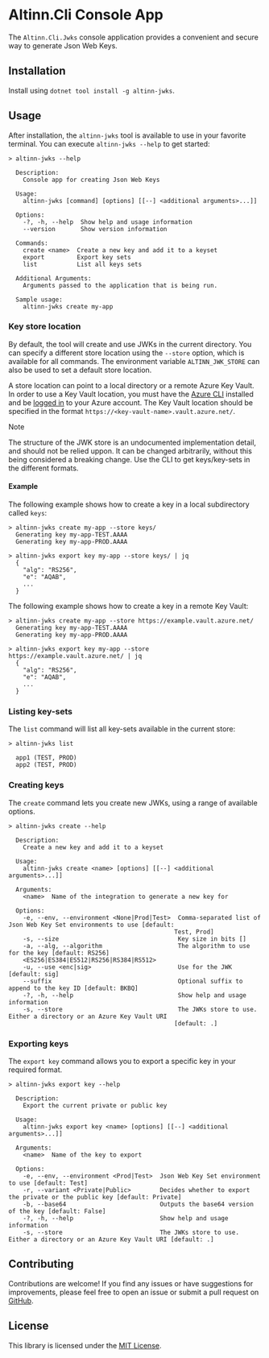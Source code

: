 # Altinn.Cli Console App

The `Altinn.Cli.Jwks` console application provides a convenient and secure way to generate Json Web Keys.

## Installation

Install using `dotnet tool install -g altinn-jwks`.

## Usage

After installation, the `altinn-jwks` tool is available to use in your favorite terminal. You can execute `altinn-jwks --help` to get started:

```
> altinn-jwks --help

  Description:
    Console app for creating Json Web Keys

  Usage:
    altinn-jwks [command] [options] [[--] <additional arguments>...]]

  Options:
    -?, -h, --help  Show help and usage information
    --version       Show version information

  Commands:
    create <name>  Create a new key and add it to a keyset
    export         Export key sets
    list           List all keys sets

  Additional Arguments:
    Arguments passed to the application that is being run.

  Sample usage:
    altinn-jwks create my-app
```

### Key store location

By default, the tool will create and use JWKs in the current directory. You can specify a different store location using the `--store` option,
which is available for all commands. The environment variable `ALTINN_JWK_STORE` can also be used to set a default store location.

A store location can point to a local directory or a remote Azure Key Vault. In order to use a Key Vault location,
you must have the [Azure CLI](https://learn.microsoft.com/en-us/cli/azure/?view=azure-cli-latest) installed and be
[logged in](https://learn.microsoft.com/en-us/cli/azure/authenticate-azure-cli-interactively?view=azure-cli-latest) to your Azure account.
The Key Vault location should be specified in the format `https://<key-vault-name>.vault.azure.net/`.

> [!NOTE]
> The structure of the JWK store is an undocumented implementation detail, and should not be relied uppon.
> It can be changed arbitrarily, without this being considered a breaking change. Use the CLI to get keys/key-sets in the different formats.

#### Example

The following example shows how to create a key in a local subdirectory called `keys`:

```
> altinn-jwks create my-app --store keys/
  Generating key my-app-TEST.AAAA
  Generating key my-app-PROD.AAAA

> altinn-jwks export key my-app --store keys/ | jq
  {
    "alg": "RS256",
    "e": "AQAB",
    ...
  }
```

The following example shows how to create a key in a remote Key Vault:

```
> altinn-jwks create my-app --store https://example.vault.azure.net/
  Generating key my-app-TEST.AAAA
  Generating key my-app-PROD.AAAA

> altinn-jwks export key my-app --store https://example.vault.azure.net/ | jq
  {
    "alg": "RS256",
    "e": "AQAB",
    ...
  }
```

### Listing key-sets

The `list` command will list all key-sets available in the current store:

```
> altinn-jwks list

  app1 (TEST, PROD)
  app2 (TEST, PROD)
```

### Creating keys

The `create` command lets you create new JWKs, using a range of available options.

```
> altinn-jwks create --help

  Description:
    Create a new key and add it to a keyset

  Usage:
    altinn-jwks create <name> [options] [[--] <additional arguments>...]]

  Arguments:
    <name>  Name of the integration to generate a new key for

  Options:
    -e, --env, --environment <None|Prod|Test>  Comma-separated list of Json Web Key Set environments to use [default:
                                              Test, Prod]
    -s, --size                                 Key size in bits []
    -a, --alg, --algorithm                     The algorithm to use for the key [default: RS256]
    <ES256|ES384|ES512|RS256|RS384|RS512>
    -u, --use <enc|sig>                        Use for the JWK [default: sig]
    --suffix                                   Optional suffix to append to the key ID [default: BKBQ]
    -?, -h, --help                             Show help and usage information
    -s, --store                                The JWKs store to use. Either a directory or an Azure Key Vault URI
                                              [default: .]
```

### Exporting keys

The `export key` command allows you to export a specific key in your required format.

```
> altinn-jwks export key --help

  Description:
    Export the current private or public key

  Usage:
    altinn-jwks export key <name> [options] [[--] <additional arguments>...]]

  Arguments:
    <name>  Name of the key to export

  Options:
    -e, --env, --environment <Prod|Test>  Json Web Key Set environment to use [default: Test]
    -r, --variant <Private|Public>        Decides whether to export the private or the public key [default: Private]
    -b, --base64                          Outputs the base64 version of the key [default: False]
    -?, -h, --help                        Show help and usage information
    -s, --store                           The JWKs store to use. Either a directory or an Azure Key Vault URI [default: .]
```

## Contributing

Contributions are welcome! If you find any issues or have suggestions for improvements, please feel free to open an issue or submit a pull request on [GitHub](https://github.com/your/repository).

## License

This library is licensed under the [MIT License](LICENSE).
